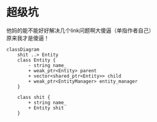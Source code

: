 # 超级坑

他妈的能不能好好解决几个link问题啊大傻逼（单指作者自己）\
原来我才是傻逼！

```mermaid
classDiagram
    shit ..> Entity
    class Entity {
        - string name_
        + weak_ptr<Entity> parent
        + vector<shared_ptr<Entity>> child
        + weak_ptr<EntityManager> entity_manager
    }

    class shit {
        + string name_
        + Entity shit
    }
```
